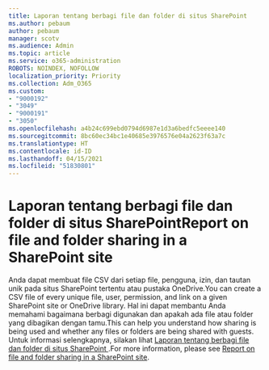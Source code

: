 ```yaml
---
title: Laporan tentang berbagi file dan folder di situs SharePoint
ms.author: pebaum
author: pebaum
manager: scotv
ms.audience: Admin
ms.topic: article
ms.service: o365-administration
ROBOTS: NOINDEX, NOFOLLOW
localization_priority: Priority
ms.collection: Adm_O365
ms.custom:
- "9000192"
- "3049"
- "9000191"
- "3050"
ms.openlocfilehash: a4b24c699ebd0794d6987e1d3a6bedfc5eeee140
ms.sourcegitcommit: 8bc60ec34bc1e40685e3976576e04a2623f63a7c
ms.translationtype: HT
ms.contentlocale: id-ID
ms.lasthandoff: 04/15/2021
ms.locfileid: "51830801"
---
```

# <a name="report-on-file-and-folder-sharing-in-a-sharepoint-site"></a><span data-ttu-id="782df-102">Laporan tentang berbagi file dan folder di situs SharePoint</span><span class="sxs-lookup"><span data-stu-id="782df-102">Report on file and folder sharing in a SharePoint site</span></span>

<span data-ttu-id="782df-103">Anda dapat membuat file CSV dari setiap file, pengguna, izin, dan tautan unik pada situs SharePoint tertentu atau pustaka OneDrive.</span><span class="sxs-lookup"><span data-stu-id="782df-103">You can create a CSV file of every unique file, user, permission, and link on a given SharePoint site or OneDrive library.</span></span> <span data-ttu-id="782df-104">Hal ini dapat membantu Anda memahami bagaimana berbagi digunakan dan apakah ada file atau folder yang dibagikan dengan tamu.</span><span class="sxs-lookup"><span data-stu-id="782df-104">This can help you understand how sharing is being used and whether any files or folders are being shared with guests.</span></span> <span data-ttu-id="782df-105">Untuk informasi selengkapnya, silakan lihat [Laporan tentang berbagi file dan folder di situs SharePoint ](https://docs.microsoft.com/sharepoint/sharing-reports).</span><span class="sxs-lookup"><span data-stu-id="782df-105">For more information, please see [Report on file and folder sharing in a SharePoint site](https://docs.microsoft.com/sharepoint/sharing-reports).</span></span>
